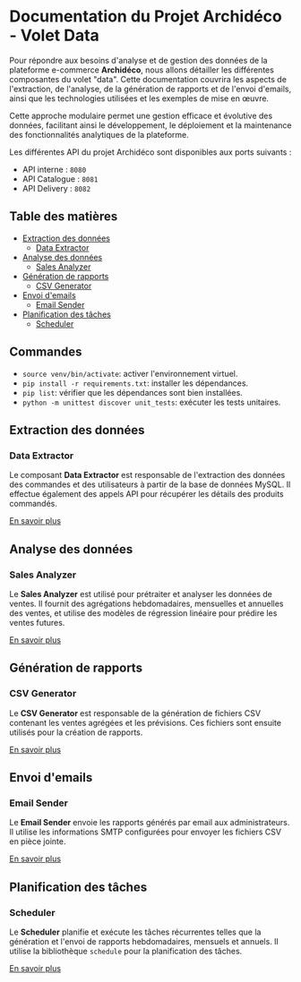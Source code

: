 # Documentation du Projet Archidéco - Volet Data

Pour répondre aux besoins d'analyse et de gestion des données de la plateforme e-commerce **Archidéco**, nous allons détailler les différentes composantes du volet "data". Cette documentation couvrira les aspects de l'extraction, de l'analyse, de la génération de rapports et de l'envoi d'emails, ainsi que les technologies utilisées et les exemples de mise en œuvre.

Cette approche modulaire permet une gestion efficace et évolutive des données, facilitant ainsi le développement, le déploiement et la maintenance des fonctionnalités analytiques de la plateforme.

Les différentes API du projet Archidéco sont disponibles aux ports suivants :
- API interne : `8080`
- API Catalogue : `8081`
- API Delivery : `8082`

## Table des matières

- [Extraction des données](#extraction-des-données)
  - [Data Extractor](./data/data-extractor.md)
- [Analyse des données](#analyse-des-données)
  - [Sales Analyzer](./data/sales-analyzer.md)
- [Génération de rapports](#génération-de-rapports)
  - [CSV Generator](./data/csv-generator.md)
- [Envoi d'emails](#envoi-demails)
  - [Email Sender](./data/email-sender.md)
- [Planification des tâches](#planification-des-tâches)
  - [Scheduler](./data/scheduler.md)

## Commandes

- `source venv/bin/activate`: activer l'environnement virtuel.
- `pip install -r requirements.txt`: installer les dépendances.
- `pip list`: vérifier que les dépendances sont bien installées.
- `python -m unittest discover unit_tests`: exécuter les tests unitaires.

## Extraction des données

### Data Extractor

Le composant **Data Extractor** est responsable de l'extraction des données des commandes et des utilisateurs à partir de la base de données MySQL. Il effectue également des appels API pour récupérer les détails des produits commandés.

[En savoir plus](./data/data-extractor.md)

## Analyse des données

### Sales Analyzer

Le **Sales Analyzer** est utilisé pour prétraiter et analyser les données de ventes. Il fournit des agrégations hebdomadaires, mensuelles et annuelles des ventes, et utilise des modèles de régression linéaire pour prédire les ventes futures.

[En savoir plus](./data/sales-analyzer.md)

## Génération de rapports

### CSV Generator

Le **CSV Generator** est responsable de la génération de fichiers CSV contenant les ventes agrégées et les prévisions. Ces fichiers sont ensuite utilisés pour la création de rapports.

[En savoir plus](./data/csv-generator.md)

## Envoi d'emails

### Email Sender

Le **Email Sender** envoie les rapports générés par email aux administrateurs. Il utilise les informations SMTP configurées pour envoyer les fichiers CSV en pièce jointe.

[En savoir plus](./data/email-sender.md)

## Planification des tâches

### Scheduler

Le **Scheduler** planifie et exécute les tâches récurrentes telles que la génération et l'envoi de rapports hebdomadaires, mensuels et annuels. Il utilise la bibliothèque `schedule` pour la planification des tâches.

[En savoir plus](./data/scheduler.md)